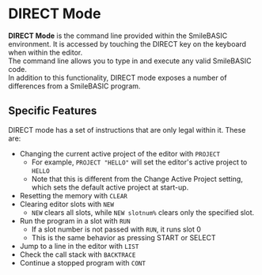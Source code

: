 # DIRECT Mode #
**DIRECT Mode** is the command line provided within the SmileBASIC environment.
It is accessed by touching the DIRECT key on the keyboard when within the editor.  
The command line allows you to type in and execute any valid SmileBASIC code.  
In addition to this functionality, DIRECT mode exposes a number of differences from
a SmileBASIC program.

## Specific Features ##
DIRECT mode has a set of instructions that are only legal within it. These are:
- Changing the current active project of the editor with `PROJECT`
  - For example, `PROJECT "HELLO"` will set the editor's active project to `HELLO`
  - Note that this is different from the Change Active Project setting, which sets
    the default active project at start-up.
- Resetting the memory with `CLEAR`
- Clearing editor slots with `NEW`
  - `NEW` clears all slots, while `NEW slotnum%` clears only the specified slot.
- Run the program in a slot with `RUN`
  - If a slot number is not passed with `RUN`, it runs slot 0
  - This is the same behavior as pressing START or SELECT
- Jump to a line in the editor with `LIST`
- Check the call stack with `BACKTRACE`
- Continue a stopped program with `CONT`
